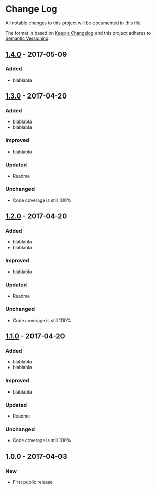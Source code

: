 # Change Log
All notable changes to this project will be documented in this file.

The format is based on [Keep a Changelog](http://keepachangelog.com/)
and this project adheres to [Semantic Versioning](http://semver.org/).

## [1.4.0] - 2017-05-09
### Added
- blablabla

## [1.3.0] - 2017-04-20
### Added
- blablabla
- blablabla
### Improved
- blablabla
### Updated
- Readme
### Unchanged
- Code coverage is still 100%

## [1.2.0] - 2017-04-20
### Added
- blablabla
- blablabla
### Improved
- blablabla
### Updated
- Readme
### Unchanged
- Code coverage is still 100%

## [1.1.0] - 2017-04-20
### Added
- blablabla
- blablabla
### Improved
- blablabla
### Updated
- Readme
### Unchanged
- Code coverage is still 100%

## 1.0.0 - 2017-04-03
### New
- First public release

[1.1.0]: https://github.com/code-and-send/correct-lib/compare/v1.0.0...v1.1.0
[1.2.0]: https://github.com/code-and-send/correct-lib/compare/v1.1.0...v1.2.0
[1.3.0]: https://github.com/code-and-send/correct-lib/compare/v1.2.0...v1.3.0
[1.4.0]: https://github.com/code-and-send/correct-lib/compare/v1.3.0...v1.4.0
